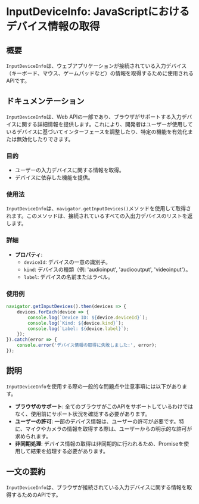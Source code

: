 <!--
Meta Description: # InputDeviceInfo: JavaScriptにおけるデバイス情報の取得 ## 概要 `InputDeviceInfo`は、ウェブアプリケーションが接続されている入力デバイス（キーボード、マウス、ゲームパッドなど）の情報を取得するために使用されるAPIです。 ## ドキュメンテーション ...
Meta Keywords: inputdeviceinfo, device, console, kind, label
-->

# InputDeviceInfo: JavaScriptにおけるデバイス情報の取得

## 概要
`InputDeviceInfo`は、ウェブアプリケーションが接続されている入力デバイス（キーボード、マウス、ゲームパッドなど）の情報を取得するために使用されるAPIです。

## ドキュメンテーション
`InputDeviceInfo`は、Web APIの一部であり、ブラウザがサポートする入力デバイスに関する詳細情報を提供します。これにより、開発者はユーザーが使用しているデバイスに基づいてインターフェースを調整したり、特定の機能を有効化または無効化したりできます。

### 目的
- ユーザーの入力デバイスに関する情報を取得。
- デバイスに依存した機能を提供。

### 使用法
`InputDeviceInfo`は、`navigator.getInputDevices()`メソッドを使用して取得されます。このメソッドは、接続されているすべての入出力デバイスのリストを返します。

### 詳細
- **プロパティ**:
  - `deviceId`: デバイスの一意の識別子。
  - `kind`: デバイスの種類（例: 'audioinput', 'audiooutput', 'videoinput'）。
  - `label`: デバイスの名前またはラベル。

### 使用例
```javascript
navigator.getInputDevices().then(devices => {
    devices.forEach(device => {
        console.log(`Device ID: ${device.deviceId}`);
        console.log(`Kind: ${device.kind}`);
        console.log(`Label: ${device.label}`);
    });
}).catch(error => {
    console.error('デバイス情報の取得に失敗しました:', error);
});
```

## 説明
`InputDeviceInfo`を使用する際の一般的な問題点や注意事項には以下があります。

- **ブラウザのサポート**: 全てのブラウザがこのAPIをサポートしているわけではなく、使用前にサポート状況を確認する必要があります。
- **ユーザーの許可**: 一部のデバイス情報は、ユーザーの許可が必要です。特に、マイクやカメラの情報を取得する際は、ユーザーからの明示的な許可が求められます。
- **非同期処理**: デバイス情報の取得は非同期的に行われるため、Promiseを使用して結果を処理する必要があります。

## 一文の要約
`InputDeviceInfo`は、ブラウザが接続されている入力デバイスに関する情報を取得するためのAPIです。